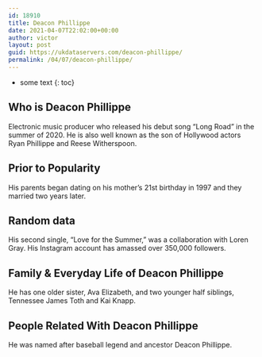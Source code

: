 ```yaml
---
id: 18910
title: Deacon Phillippe
date: 2021-04-07T22:02:00+00:00
author: victor
layout: post
guid: https://ukdataservers.com/deacon-phillippe/
permalink: /04/07/deacon-phillippe/
---
```


* some text
{: toc}


## Who is Deacon Phillippe



Electronic music producer who released his debut song &#8220;Long Road&#8221; in the summer of 2020. He is also well known as the son of Hollywood actors Ryan Phillippe and Reese Witherspoon. 

                
                
                
## Prior to Popularity



His parents began dating on his mother&#8217;s 21st birthday in 1997 and they married two years later.

                
                
                
## Random data



His second single, &#8220;Love for the Summer,&#8221; was a collaboration with Loren Gray. His Instagram account has amassed over 350,000 followers. 

                
                
                
## Family & Everyday Life of Deacon Phillippe



He has one older sister, Ava Elizabeth, and two younger half siblings, Tennessee James Toth and Kai Knapp.

                
                
                
## People Related With Deacon Phillippe



He was named after baseball legend and ancestor Deacon Phillippe.

                
              
            
          
          
          